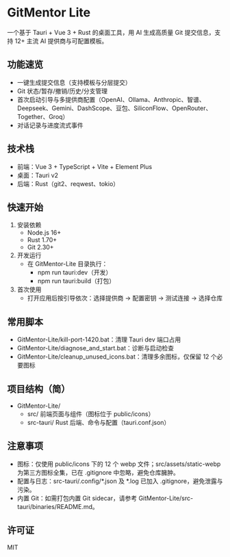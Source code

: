 # GitMentor Lite

一个基于 Tauri + Vue 3 + Rust 的桌面工具，用 AI 生成高质量 Git 提交信息，支持 12+ 主流 AI 提供商与可配置模板。

## 功能速览
- 一键生成提交信息（支持模板与分层提交）
- Git 状态/暂存/撤销/历史/分支管理
- 首次启动引导与多提供商配置（OpenAI、Ollama、Anthropic、智谱、Deepseek、Gemini、DashScope、豆包、SiliconFlow、OpenRouter、Together、Groq）
- 对话记录与进度流式事件

## 技术栈
- 前端：Vue 3 + TypeScript + Vite + Element Plus
- 桌面：Tauri v2
- 后端：Rust（git2、reqwest、tokio）

## 快速开始
1. 安装依赖
   - Node.js 16+
   - Rust 1.70+
   - Git 2.30+
2. 开发运行
   - 在 GitMentor-Lite 目录执行：
     - npm run tauri:dev（开发）
     - npm run tauri:build（打包）
3. 首次使用
   - 打开应用后按引导依次：选择提供商 → 配置密钥 → 测试连接 → 选择仓库

## 常用脚本
- GitMentor-Lite/kill-port-1420.bat：清理 Tauri dev 端口占用
- GitMentor-Lite/diagnose_and_start.bat：诊断与启动检查
- GitMentor-Lite/cleanup_unused_icons.bat：清理多余图标，仅保留 12 个必要图标

## 项目结构（简）
- GitMentor-Lite/
  - src/ 前端页面与组件（图标位于 public/icons）
  - src-tauri/ Rust 后端、命令与配置（tauri.conf.json）

## 注意事项
- 图标：仅使用 public/icons 下的 12 个 webp 文件；src/assets/static-webp 为第三方图标全集，已在 .gitignore 中忽略，避免仓库臃肿。
- 配置与日志：src-tauri/.config/*.json 及 *.log 已加入 .gitignore，避免泄露与污染。
- 内置 Git：如需打包内置 Git sidecar，请参考 GitMentor-Lite/src-tauri/binaries/README.md。

## 许可证
MIT

